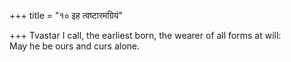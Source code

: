 +++
title = "१० इह त्वष्टारमग्रियं"

+++
Tvastar I call, the earliest born, the wearer of all forms at will:  
     May he be ours and curs alone.